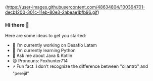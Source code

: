 

(https://user-images.githubusercontent.com/48634804/100394701-decb1200-301c-11eb-80e3-2abeae1bfb96.gif)


### Hi there 👋

Here are some ideas to get you started:

- 🔭 I’m currently working on Desafío Latam
- 🌱 I’m currently learning Python
- 💬 Ask me about Java & Kotlin
- 😄 Pronouns: Foxhunter714 
- ⚡ Fun fact: I don't recognize the difference between "cilantro" and "perejil"

